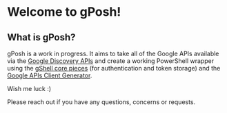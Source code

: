 # Welcome to gPosh!

## What is gPosh?
gPosh is a work in progress. It aims to take all of the Google APIs available via the [Google Discovery APIs](https://developers.google.com/discovery/) and create a working PowerShell wrapper using the [gShell core pieces](https://github.com/squid808/gShell) (for authentication and token storage) and the [Google APIs Client Generator](https://github.com/google/apis-client-generator).

Wish me luck :)

Please reach out if you have any questions, concerns or requests.
